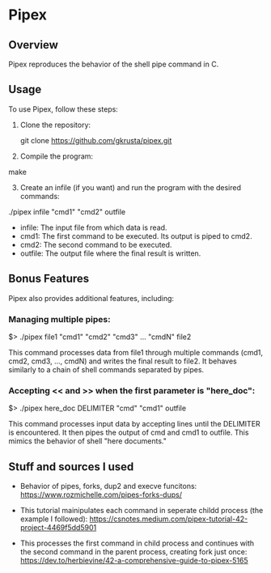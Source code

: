 # Pipex

## Overview

Pipex reproduces the behavior of the shell pipe command in C.

## Usage

To use Pipex, follow these steps:

1. Clone the repository:

   git clone https://github.com/gkrusta/pipex.git

2. Compile the program:

make

3. Create an infile (if you want) and run the program with the desired commands:

./pipex infile "cmd1" "cmd2" outfile

- infile: The input file from which data is read.
- cmd1: The first command to be executed. Its output is piped to cmd2.
- cmd2: The second command to be executed.
- outfile: The output file where the final result is written.

## Bonus Features
Pipex also provides additional features, including:

### Managing multiple pipes:
$> ./pipex file1 "cmd1" "cmd2" "cmd3" ... "cmdN" file2

This command processes data from file1 through multiple commands (cmd1, cmd2, cmd3, ..., cmdN) and writes the final result to file2.
It behaves similarly to a chain of shell commands separated by pipes.

### Accepting << and >> when the first parameter is "here_doc":

$> ./pipex here_doc DELIMITER "cmd" "cmd1" outfile

This command processes input data by accepting lines until the DELIMITER is encountered.
It then pipes the output of cmd and cmd1 to outfile. This mimics the behavior of shell "here documents."

## Stuff and sources I used

- Behavior of pipes, forks, dup2 and execve funcitons:
  https://www.rozmichelle.com/pipes-forks-dups/
  
- This tutorial mainipulates each command in seperate childd process (the example I followed):
  https://csnotes.medium.com/pipex-tutorial-42-project-4469f5dd5901
  
- This processes the first command in child process and continues with the second command in the parent process, creating fork just once:
  https://dev.to/herbievine/42-a-comprehensive-guide-to-pipex-5165
